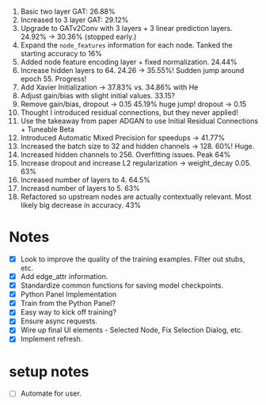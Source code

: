 1. Basic two layer GAT: 26.88%
2. Increased to 3 layer GAT: 29.12%
3. Upgrade to GATv2Conv with 3 layers + 3 linear prediction layers. 24.92% -> 30.36% (stopped early.)
4. Expand the `node_features` information for each node. Tanked the starting accuracy to 16%
5. Added node feature encoding layer + fixed normalization. 24.44%
6. Increase hidden layers to 64. 24.26 -> 35.55%! Sudden jump around epoch 55. Progress!
7. Add Xavier Initialization -> 37.83% vs. 34.86% with He
8. Adjust gain/bias with slight initial values. 33.15?
9. Remove gain/bias, dropout -> 0.15 45.19% huge jump! dropout -> 0.15
10. Thought I introduced residual connections, but they never applied!
11. Use the takeaway from paper ADGAN to use Initial Residual Connections + Tuneable Beta
12. Introduced Automatic Mixed Precision for speedups -> 41.77%
13. Increased the batch size to 32 and hidden channels -> 128. 60%! Huge.
14. Increased hidden channels to 256. Overfitting issues. Peak 64%
15. Increase dropout and increase L2 regularization -> weight_decay 0.05. 63%
16. Increased number of layers to 4. 64.5%
17. Increasd number of layers to 5. 63%
18. Refactored so upstream nodes are actually contextually relevant. Most likely big decrease in accuracy. 43%


# Notes
- [x] Look to improve the quality of the training examples. Filter out stubs, etc.
- [x] Add edge_attr information.
- [x] Standardize common functions for saving model checkpoints.
- [x] Python Panel Implementation
- [x] Train from the Python Panel?
- [x] Easy way to kick off training?
- [x] Ensure async requests.
- [x] Wire up final UI elements - Selected Node, Fix Selection Dialog, etc. 
- [x] Implement refresh.

# setup notes
- [ ] Automate for user.